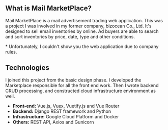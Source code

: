 ## What is Mail MarketPlace?

Mail MarketPlace is a mail advertisement trading web application. This was a project I was involved in my former company, bizocean Co., Ltd.
It's designed to sell email inventories by online. Ad buyers are able to search and sort inventories by price, date, type and other conditions.

\* Unfortunately, I couldn't show you the web application due to company rules.

## Technologies

I joined this project from the basic design phase. I developed the Marketplace responsible for all the front end work. Then I wrote backend CRUD processing, and constructed cloud infrastructure environment as well.

- **Front-end:** Vue.js, Vuex, Vuetify.js and Vue Router
- **Backend:** Django REST framework and Python
- **Infrastructure:** Google Cloud Platform and Docker
- **Others:** REST API, Axios and Gunicorn
